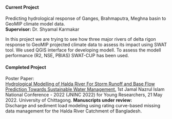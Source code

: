 

#### Current Project
Predicting hydrological response of Ganges, Brahmaputra, Meghna basin to GeoMIP climate model data.  
**Supervisor:** Dr. Shyamal Karmakar  

In this project we are trying to see how three major rivers of delta rigon response to GeoMIP projected climate data to assess its impact using SWAT tool. We used QGIS interface for developing modell. To assess the modell performance (R2, NSE, PBIAS) SWAT-CUP has been used.  
#### Completed Project  
Poster Paper:  
[Hydrological Modelling of Halda River For Storm Runoff and Base Flow Prediction Towards Sustainable Water Management.](https://dx.doi.org/10.13140/RG.2.2.22918.45122) 1st Jamal Nazrul Islam National Conference - 2022 (JNINC 2022) for Young Researchers, 21 May 2022. University of Chittagong.
**Manuscripts under review:**  
Discharge and sediment load modeling using rating curve-based missing data management for the Halda River Catchment of Bangladesh.
